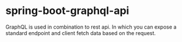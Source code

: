 # spring-boot-graphql-api
GraphQL is used in combination to rest api. In which you can expose a standard endpoint and client fetch data based on the request.

